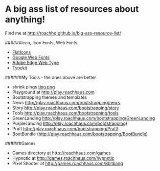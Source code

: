 A big ass list of resources about anything!
=====================


Find me at http://roachhd.github.io/big-ass-resource-list/

######Icon, Icon Fonts, Web Fonts

- [FlatIcons](http://www.flaticon.com/packs/)
- [Google Web Fonts]()
- [Adobe Edge Web Type]()
- [Typekit]()


######My Tools - the ones above are better
- shrink pings [ting png](https://tinypng.com)
- Playground at http://play.roachhaus.com
- Bootstrapping themes and templates 
- News  http://play.roachhaus.com/bootstrapping/news
- Story http://play.roachhaus.com/bootstrapping/story
- Tools http://play.roachhaus.com/bootstrapping/tools
- GreenLanding http://play.roachhaus.com/bootstrapping/GreenLanding
- PurpleLanding http://play.roachhaus.com/bootstrapping)
- Pratt http://play.roachhaus.com/bootstrapping/Pratt)
- BootBundle (http://play.roachhaus.com/bootstrapping/BootBundle)


######Games
- Games directory at http://roachhaus.com/games
- Hypnotic at http://games.roachhaus.com/hypnotic
- Pixel Shooter at http://games.roachhaus.com/8bitbang
